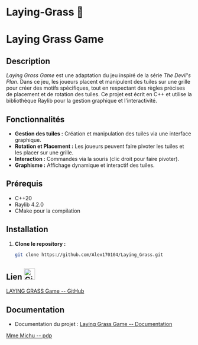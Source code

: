 # Laying-Grass 🌱

# Laying Grass Game

## Description

*Laying Grass Game* est une adaptation du jeu inspiré de la série *The Devil's Plan*. Dans ce jeu, les joueurs placent et manipulent des tuiles sur une grille pour créer des motifs spécifiques, tout en respectant des règles précises de placement et de rotation des tuiles. Ce projet est écrit en C++ et utilise la bibliothèque Raylib pour la gestion graphique et l'interactivité.

## Fonctionnalités

- **Gestion des tuiles :** Création et manipulation des tuiles via une interface graphique.
- **Rotation et Placement :** Les joueurs peuvent faire pivoter les tuiles et les placer sur une grille.
- **Interaction :** Commandes via la souris (clic droit pour faire pivoter).
- **Graphisme :** Affichage dynamique et interactif des tuiles.

## Prérequis

- C++20
- Raylib 4.2.0
- CMake pour la compilation
## Installation

1. **Clone le repository :**
   ```bash
   git clone https://github.com/Alex170104/Laying_Grass.git

## Lien <img src="https://github.githubassets.com/images/modules/logos_page/GitHub-Mark.png" alt="GitHub Icon" style="height: 30px;">

[LAYING GRASS Game -- GitHub](https://github.com/Alex170104/Laying_Grass)

## Documentation

- Documentation du projet : [Laying Grass Game -- Documentation](documentation/html/index.html)

[Mme Michu -- pdp](img/mmeMichu.jpg)
